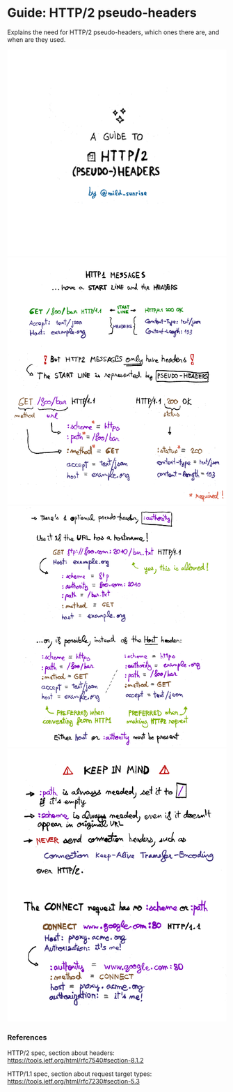# Guide: HTTP/2 pseudo-headers

Explains the need for HTTP/2 pseudo-headers, which ones there are,
and when are they used.

![Title](0-title.png)
![Basics](1-intro.png)
![The :authority pseudo-header](2-authority.png)
![Other notes](3-notes.png)

### References

HTTP/2 spec, section about headers:  
<https://tools.ietf.org/html/rfc7540#section-8.1.2>

HTTP/1.1 spec, section about request target types:  
<https://tools.ietf.org/html/rfc7230#section-5.3>
